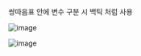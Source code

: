 쌍따음표 안에 변수 구분 시 백틱 처럼 사용

![image](https://user-images.githubusercontent.com/85022962/139966039-dcf10fea-a242-4ddf-a160-0e299f946b45.png)

![image](https://user-images.githubusercontent.com/85022962/139966210-21d72aaf-1d56-4e2e-a916-4b2f8362e674.png)
